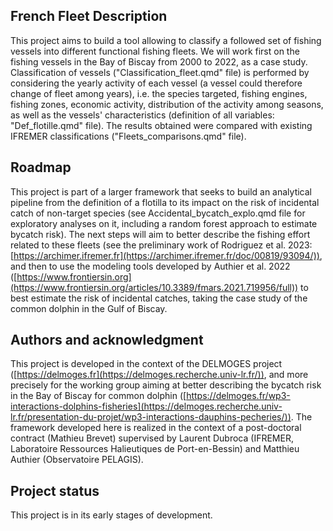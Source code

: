 
## French Fleet Description

This project aims to build a tool allowing to classify a followed set of fishing vessels into different functional fishing fleets. We will work first on the fishing vessels in the Bay of Biscay from 2000 to 2022, as a case study. Classification of vessels ("Classification_fleet.qmd" file) is performed by considering the yearly activity of each vessel (a vessel could therefore change of fleet among years), i.e. the species targeted, fishing engines, fishing zones, economic activity, distribution of the activity among seasons, as well as the vessels' characteristics (definition of all variables: "Def_flotille.qmd" file). The results obtained were compared with existing IFREMER classifications ("Fleets_comparisons.qmd" file).


## Roadmap

This project is part of a larger framework that seeks to build an analytical pipeline from the definition of a flotilla to its impact on the risk of incidental catch of non-target species (see Accidental_bycatch_explo.qmd file for exploratory analyses on it, including a random forest approach to estimate bycatch risk). The next steps will aim to better describe the fishing effort related to these fleets (see the preliminary work of Rodriguez et al. 2023: [https://archimer.ifremer.fr](https://archimer.ifremer.fr/doc/00819/93094/)), and then to use the modeling tools developed by Authier et al. 2022 ([https://www.frontiersin.org](https://www.frontiersin.org/articles/10.3389/fmars.2021.719956/full)) to best estimate the risk of incidental catches, taking the case study of the common dolphin in the Gulf of Biscay.


## Authors and acknowledgment

This project is developed in the context of the DELMOGES project ([https://delmoges.fr](https://delmoges.recherche.univ-lr.fr/)), and more precisely for the working group aiming at better describing the bycatch risk in the Bay of Biscay for common dolphin ([https://delmoges.fr/wp3-interactions-dolphins-fisheries](https://delmoges.recherche.univ-lr.fr/presentation-du-projet/wp3-interactions-dauphins-pecheries/)). The framework developed here is realized in the context of a post-doctoral contract (Mathieu Brevet) supervised by Laurent Dubroca (IFREMER, Laboratoire Ressources Halieutiques de Port-en-Bessin) and Matthieu Authier (Observatoire PELAGIS).


## Project status

This project is in its early stages of development.


